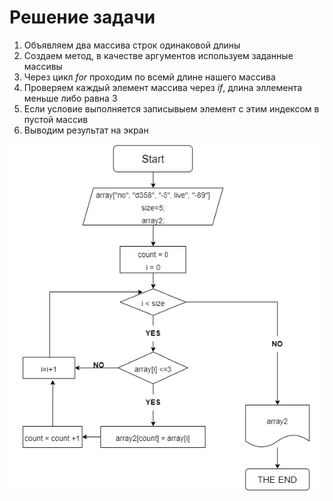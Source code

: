 # **Решение задачи**

1. Объявляем два массива строк одинаковой длины
2. Создаем метод, в качестве аргументов используем заданные массивы 
3. Через цикл *for* проходим по всемй длине нашего массива 
4. Проверяем каждый элемент массива через *if*, длина эллемента меньше либо равна 3
5. Если условие выполняется записывыем элемент с этим индексом в пустой массив
6. Выводим результат на экран

![Блок-схема](Блок-схема.png)

